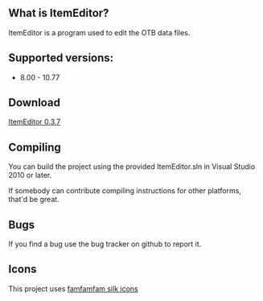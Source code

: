 What is ItemEditor?
----

ItemEditor is a program used to edit the OTB data files.

Supported versions:
----

* 8.00 - 10.77

Download
----

[ItemEditor 0.3.7](https://github.com/ottools/ItemEditor/releases/tag/v0.3.7)

Compiling
----

You can build the project using the provided ItemEditor.sln in Visual
Studio 2010 or later.

If somebody can contribute compiling instructions for other platforms, that'd be
great.

Bugs
----

If you find a bug use the bug tracker on github to report it.


Icons
----

This project uses [famfamfam silk icons](http://www.famfamfam.com/lab/icons/silk/)
